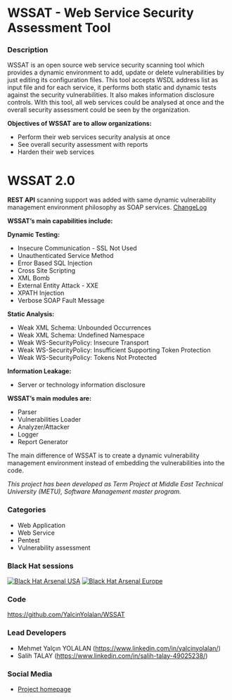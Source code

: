 

# WSSAT - Web Service Security Assessment Tool

### Description
WSSAT is an open source web service security scanning tool which provides a dynamic environment to add, update or delete vulnerabilities by just editing its configuration files. This tool accepts WSDL address list as input file and for each service, it performs both static and dynamic tests against the security vulnerabilities. It also makes information disclosure controls.
With this tool, all web services could be analysed at once and the overall security assessment could be seen by the organization.

**Objectives of WSSAT are to allow organizations:**
* Perform their web services security analysis at once
* See overall security assessment with reports
* Harden their web services

# WSSAT 2.0
**REST API** scanning support was added with same dynamic vulnerability management environment philosophy as SOAP services. [ChangeLog](https://github.com/YalcinYolalan/WSSAT/blob/master/CHANGELOG.md)

**WSSAT’s main capabilities include:**

**Dynamic Testing:**
* Insecure Communication - SSL Not Used
* Unauthenticated Service Method
* Error Based SQL Injection
* Cross Site Scripting
* XML Bomb
* External Entity Attack - XXE
* XPATH Injection
* Verbose SOAP Fault Message

**Static Analysis:**
* Weak XML Schema: Unbounded Occurrences
* Weak XML Schema: Undefined Namespace
* Weak WS-SecurityPolicy: Insecure Transport
* Weak WS-SecurityPolicy: Insufficient Supporting Token Protection
* Weak WS-SecurityPolicy: Tokens Not Protected

**Information Leakage:**
* Server or technology information disclosure

**WSSAT’s main modules are:**
* Parser
* Vulnerabilities Loader
* Analyzer/Attacker
* Logger
* Report Generator

The main difference of WSSAT is to create a dynamic vulnerability management environment instead of embedding the vulnerabilities into the code.

_This project has been developed as Term Project at Middle East Technical University (METU), Software Management master program._

### Categories

* Web Application
* Web Service
* Pentest
* Vulnerability assessment

### Black Hat sessions

[![Black Hat Arsenal USA](https://www.toolswatch.org/badges/arsenal/2016.svg)](https://www.blackhat.com/us-16/arsenal.html#web-service-security-assessment-tool-wssat) [![Black Hat Arsenal Europe](https://www.toolswatch.org/badges/arsenal/2016.svg)](https://www.blackhat.com/eu-16/arsenal.html#wssat-web-service-security-assessment-tool)

### Code
https://github.com/YalcinYolalan/WSSAT

### Lead Developers

- Mehmet Yalçın YOLALAN (https://www.linkedin.com/in/yalcinyolalan/)
- Salih TALAY (https://www.linkedin.com/in/salih-talay-49025238/)

### Social Media

* [Project homepage](http://yalcinyolalan.github.io/WSSAT/)


